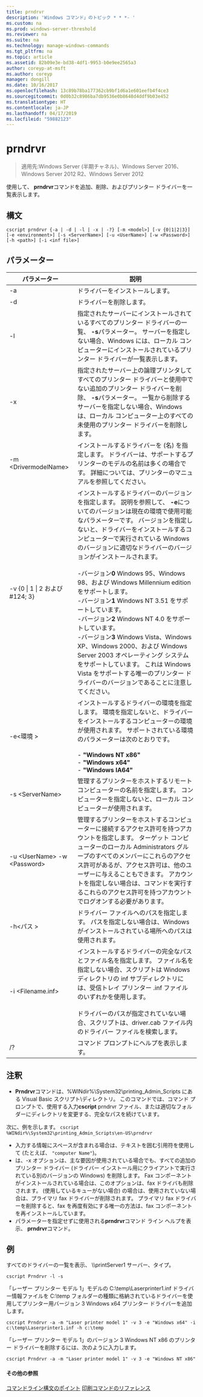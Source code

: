 ```yaml
---
title: prndrvr
description: 'Windows コマンド」のトピック * * *- '
ms.custom: na
ms.prod: windows-server-threshold
ms.reviewer: na
ms.suite: na
ms.technology: manage-windows-commands
ms.tgt_pltfrm: na
ms.topic: article
ms.assetid: 82b09e3e-bd38-4df1-9953-b0e9ee2565a3
author: coreyp-at-msft
ms.author: coreyp
manager: dongill
ms.date: 10/16/2017
ms.openlocfilehash: 13c89b78ba177362cb9bf1d6a1e601eefb4f4ce3
ms.sourcegitcommit: 0d0b32c8986ba7db9536e0b8648d4ddf9b03e452
ms.translationtype: HT
ms.contentlocale: ja-JP
ms.lasthandoff: 04/17/2019
ms.locfileid: "59882123"
---
```

# <a name="prndrvr"></a>prndrvr

>適用先:Windows Server (半期チャネル)、Windows Server 2016、Windows Server 2012 R2、Windows Server 2012

使用して、 **prndrvr**コマンドを追加、削除、およびプリンター ドライバーを一覧表示します。

## <a name="syntax"></a>構文
```
cscript prndrvr {-a | -d | -l | -x | -?} [-m <model>] [-v {0|1|2|3}] 
[-e <environment>] [-s <ServerName>] [-u <UserName>] [-w <Password>] 
[-h <path>] [-i <inf file>]
```

## <a name="parameters"></a>パラメーター
|パラメーター|説明|
|-------|--------|
|-a|ドライバーをインストールします。|
|-d|ドライバーを削除します。|
|-l|指定されたサーバーにインストールされているすべてのプリンター ドライバーの一覧、 **-s**パラメーター。 サーバーを指定しない場合、Windows には、ローカル コンピューターにインストールされているプリンター ドライバーが一覧表示します。|
|-x|指定されたサーバー上の論理プリンタしてすべてのプリンター ドライバーと使用中でない追加のプリンター ドライバーを削除、 **-s**パラメーター。 一覧から削除するサーバーを指定しない場合、Windows は、ローカル コンピューター上のすべての未使用のプリンター ドライバーを削除します。|
|-m \<DrivermodelName\>|インストールするドライバーを (名) を指定します。 ドライバーは、サポートするプリンターのモデルの名前は多くの場合です。 詳細については、プリンターのマニュアルを参照してください。|
|-v {0 &#124; 1 &#124; 2 および #124; 3}|インストールするドライバーのバージョンを指定します。 説明を参照して、 **-e**についてのバージョンは現在の環境で使用可能なパラメーターです。 バージョンを指定しないと、ドライバーをインストールするコンピューターで実行されている Windows のバージョンに適切なドライバーのバージョンがインストールされます。<br /><br />-バージョン**0** Windows 95、Windows 98、および Windows Millennium edition をサポートします。<br />-バージョン**1** Windows NT 3.51 をサポートしています。<br />-バージョン**2** Windows NT 4.0 をサポートしています。<br />-バージョン**3** Windows Vista、Windows XP、Windows 2000、および Windows Server 2003 オペレーティング システムをサポートしています。 これは Windows Vista をサポートする唯一のプリンター ドライバーのバージョンであることに注意してください。|
|-e\<環境 >|インストールするドライバーの環境を指定します。 環境を指定しないと、ドライバーをインストールするコンピューターの環境が使用されます。 サポートされている環境のパラメーターは次のとおりです。<br /><br />-   **"Windows NT x86"**<br />-   **"Windows x64"**<br />-   **"Windows IA64"**|
|-s \<ServerName>|管理するプリンターをホストするリモート コンピューターの名前を指定します。 コンピューターを指定しないと、ローカル コンピューターが使用されます。|
|-u \<UserName> -w \<Password>|管理するプリンターをホストするコンピューターに接続するアクセス許可を持つアカウントを指定します。 ターゲット コンピューターのローカル Administrators グループのすべてのメンバーにこれらのアクセス許可があるが、アクセス許可は、他のユーザーに与えることもできます。 アカウントを指定しない場合は、コマンドを実行するこれらのアクセス許可を持つアカウントでログオンする必要があります。|
|-h\<パス >|ドライバー ファイルへのパスを指定します。 パスを指定しない場合は、Windows がインストールされている場所へのパスは使用されます。|
|-i \<Filename.inf>|インストールするドライバーの完全なパスとファイル名を指定します。 ファイル名を指定しない場合、スクリプトは Windows ディレクトリの inf サブディレクトリには、受信トレイ プリンター .inf ファイルのいずれかを使用します。<br /><br />ドライバーのパスが指定されていない場合、スクリプトは、driver.cab ファイル内のドライバー ファイルを検索します。|
|/?|コマンド プロンプトにヘルプを表示します。|

## <a name="remarks"></a>注釈
-   **Prndrvr**コマンドは、%WINdir%\System32\printing_Admin_Scripts にある Visual Basic スクリプト\\<language>ディレクトリ。 このコマンドでは、コマンド プロンプトで、使用する入力**cscript** prndrvr ファイル、または適切なフォルダーにディレクトリを変更する、完全なパスを続けています。
   
   次に、例を示します。
    ```
    cscript %WINdir%\System32\printing_Admin_Scripts\en-US\prndrvr
    ```
-   入力する情報にスペースが含まれる場合は、テキストを囲む引用符を使用して (たとえば、 `"computer Name"`)。
-   は、-x オプションは、主な要因が使用されている場合でも、すべての追加のプリンター ドライバー (ドライバー インストール用にクライアントで実行されている別のバージョンの Windows) を削除します。 Fax コンポーネントがインストールされている場合は、このオプションは、fax ドライバも削除されます。 (使用しているキューがない場合) の場合は、使用されていない場合は、プライマリ fax ドライバーが削除されます。 プライマリ fax ドライバーを削除すると、fax を再度有効にする唯一の方法は、fax コンポーネントを再インストールしています。
-   パラメーターを指定せずに使用される**prndrvr**コマンド ライン ヘルプを表示、 **prndrvr**コマンド。

## <a name="BKMK_examples"></a>例

すべてのドライバーの一覧を表示、 \\\printServer1 サーバー、タイプ。
```
cscript Prndrvr -l -s
```

「レーザー プリンター モデル 1」モデルの C:\temp\Laserprinter1.inf ドライバー情報ファイルを C:\temp フォルダーの種類に格納されているドライバーを使用してプリンター用バージョン 3 Windows x64 プリンター ドライバーを追加します。
```
cscript Prndrvr -a -m "Laser printer model 1" -v 3 -e "Windows x64" -i c:\temp\Laserprinter1.inf -h c:\temp
```

「レーザー プリンター モデル 1」のバージョン 3 Windows NT x86 のプリンター ドライバーを削除するには、次のように入力します。
```
cscript Prndrvr -a -m "Laser printer model 1" -v 3 -e "Windows NT x86" 
```

#### <a name="additional-references"></a>その他の参照
[コマンドライン構文のポイント](command-line-syntax-key.md)
[印刷コマンドのリファレンス](print-command-reference.md)
